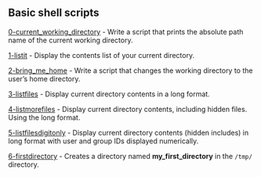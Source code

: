 ## Basic shell scripts

[0-current_working_directory](./0-current_working_directory) - Write a script that prints the absolute path name of the current working directory.

[1-listit](./1-listit) - Display the contents list of your current directory.

[2-bring_me_home](./2-bring_me_home) - Write a script that changes the working directory to the user’s home directory.

[3-listfiles](./3-listfiles) - Display current directory contents in a long format.

[4-listmorefiles](./4-listmorefiles) - Display current directory contents, including hidden files. Using the long format.

[5-listfilesdigitonly](./5-listfilesdigitonly) - Display current directory contents (hidden includes) in long format with user and group IDs displayed numerically.

[6-firstdirectory](./6-firstdirectory) - Creates a directory named **my_first_directory** in the `/tmp/` directory.
